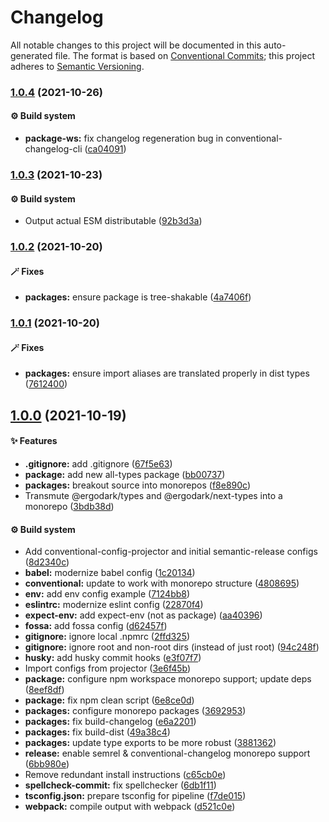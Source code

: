 # Changelog

All notable changes to this project will be documented in this auto-generated
file. The format is based on [Conventional Commits][34]; this project adheres to
[Semantic Versioning][35].

### [1.0.4][36] (2021-10-26)

#### ⚙️ Build system

- **package-ws:** fix changelog regeneration bug in conventional-changelog-cli
  ([ca04091][37])

### [1.0.3][1] (2021-10-23)

#### ⚙️ Build system

- Output actual ESM distributable ([92b3d3a][2])

### [1.0.2][3] (2021-10-20)

#### 🪄 Fixes

- **packages:** ensure package is tree-shakable ([4a7406f][4])

### [1.0.1][5] (2021-10-20)

#### 🪄 Fixes

- **packages:** ensure import aliases are translated properly in dist types
  ([7612400][6])

## [1.0.0][7] (2021-10-19)

#### ✨ Features

- **.gitignore:** add .gitignore ([67f5e63][8])
- **package:** add new all-types package ([bb00737][9])
- **packages:** breakout source into monorepos ([f8e890c][10])
- Transmute @ergodark/types and @ergodark/next-types into a monorepo
  ([3bdb38d][11])

#### ⚙️ Build system

- Add conventional-config-projector and initial semantic-release configs
  ([8d2340c][12])
- **babel:** modernize babel config ([1c20134][13])
- **conventional:** update to work with monorepo structure ([4808695][14])
- **env:** add env config example ([7124bb8][15])
- **eslintrc:** modernize eslint config ([22870f4][16])
- **expect-env:** add expect-env (not as package) ([aa40396][17])
- **fossa:** add fossa config ([d62457f][18])
- **gitignore:** ignore local .npmrc ([2ffd325][19])
- **gitignore:** ignore root and non-root dirs (instead of just root)
  ([94c248f][20])
- **husky:** add husky commit hooks ([e3f07f7][21])
- Import configs from projector ([3e6f45b][22])
- **package:** configure npm workspace monorepo support; update deps
  ([8eef8df][23])
- **package:** fix npm clean script ([6e8ce0d][24])
- **packages:** configure monorepo packages ([3692953][25])
- **packages:** fix build-changelog ([e6a2201][26])
- **packages:** fix build-dist ([49a38c4][27])
- **packages:** update type exports to be more robust ([3881362][28])
- **release:** enable semrel & conventional-changelog monorepo support
  ([6bb980e][29])
- Remove redundant install instructions ([c65cb0e][30])
- **spellcheck-commit:** fix spellchecker ([6db1f11][31])
- **tsconfig.json:** prepare tsconfig for pipeline ([f7de015][32])
- **webpack:** compile output with webpack ([d521c0e][33])

[1]:
  https://github.com/Xunnamius/typescript-utils/compare/next-types@1.0.2...next-types@1.0.3
[2]:
  https://github.com/Xunnamius/typescript-utils/commit/92b3d3a3b2941443f169d47f4af5a52fea7f56e1
[3]:
  https://github.com/Xunnamius/typescript-utils/compare/next-types@1.0.1...next-types@1.0.2
[4]:
  https://github.com/Xunnamius/typescript-utils/commit/4a7406fb409130a8d600e74ef587d3faf9026b87
[5]:
  https://github.com/Xunnamius/typescript-utils/compare/next-types@1.0.0...next-types@1.0.1
[6]:
  https://github.com/Xunnamius/typescript-utils/commit/76124005a0af5a2af18d462353485c2a7a8d5bfd
[7]:
  https://github.com/Xunnamius/typescript-utils/compare/67f5e63863018babf847f4bbf21960b91eb1e7b8...next-types@1.0.0
[8]:
  https://github.com/Xunnamius/typescript-utils/commit/67f5e63863018babf847f4bbf21960b91eb1e7b8
[9]:
  https://github.com/Xunnamius/typescript-utils/commit/bb00737a6b11e041836bb85f30ceadd8196cc1b6
[10]:
  https://github.com/Xunnamius/typescript-utils/commit/f8e890cb7b60726f9fb416653cb81a43dfb98e54
[11]:
  https://github.com/Xunnamius/typescript-utils/commit/3bdb38d8bd7979b8b9dbb8f2639aa1349468d660
[12]:
  https://github.com/Xunnamius/typescript-utils/commit/8d2340c4bc9af4282fe7e78679ad296bedd15f65
[13]:
  https://github.com/Xunnamius/typescript-utils/commit/1c201343df5d01a95cae187b0c3b496c7678adf3
[14]:
  https://github.com/Xunnamius/typescript-utils/commit/48086952bb3570b03812e3eb8f607a3ca27d4229
[15]:
  https://github.com/Xunnamius/typescript-utils/commit/7124bb819c6f6aeac861ff88c054edd470f04c45
[16]:
  https://github.com/Xunnamius/typescript-utils/commit/22870f4c65ffd8eafeaacf201912951dc62abec0
[17]:
  https://github.com/Xunnamius/typescript-utils/commit/aa40396f4cda8ec6b983e2bf423fef95b0660cd5
[18]:
  https://github.com/Xunnamius/typescript-utils/commit/d62457f26654d6e275b3415675c535c4d014e13e
[19]:
  https://github.com/Xunnamius/typescript-utils/commit/2ffd325268043b775e67bb2e0a561c44d1e45e24
[20]:
  https://github.com/Xunnamius/typescript-utils/commit/94c248f245f753b98c44e5f72955735aa958b81c
[21]:
  https://github.com/Xunnamius/typescript-utils/commit/e3f07f73f7a39cc7d897a7507c793620afe6c006
[22]:
  https://github.com/Xunnamius/typescript-utils/commit/3e6f45b73b6af25af008c542bbb0bdc2a544d186
[23]:
  https://github.com/Xunnamius/typescript-utils/commit/8eef8df98bb7539d105b91b6d254b78f56ca6f86
[24]:
  https://github.com/Xunnamius/typescript-utils/commit/6e8ce0d0a945a5ff4c65c9400df387b51197af11
[25]:
  https://github.com/Xunnamius/typescript-utils/commit/3692953ca8156babf7b1e7584e042bc09820bce6
[26]:
  https://github.com/Xunnamius/typescript-utils/commit/e6a2201cea079bf34e9c2ef8d7fed216ea7911ca
[27]:
  https://github.com/Xunnamius/typescript-utils/commit/49a38c4d83646afc588b29f6d2b8aeb12e679568
[28]:
  https://github.com/Xunnamius/typescript-utils/commit/38813620d45258fcbc9e774031bfe9ed0510eef8
[29]:
  https://github.com/Xunnamius/typescript-utils/commit/6bb980e31f1a73ff3261e67c4337c5ca9572cb85
[30]:
  https://github.com/Xunnamius/typescript-utils/commit/c65cb0e7604b52f7484ed3399a37dbac3a9b2e8f
[31]:
  https://github.com/Xunnamius/typescript-utils/commit/6db1f11391d869949f480d367d3312eddc3c5eb7
[32]:
  https://github.com/Xunnamius/typescript-utils/commit/f7de015b99cd4c0156f3187e53b9eb06a5985721
[33]:
  https://github.com/Xunnamius/typescript-utils/commit/d521c0ee45d86580f95528f987c8e92077b64e8f
[34]: https://conventionalcommits.org
[35]: https://semver.org
[36]:
  https://github.com/Xunnamius/typescript-utils/compare/next-types@1.0.3...next-types@1.0.4
[37]:
  https://github.com/Xunnamius/typescript-utils/commit/ca040911eef4fca128c377b479298a5414984035
